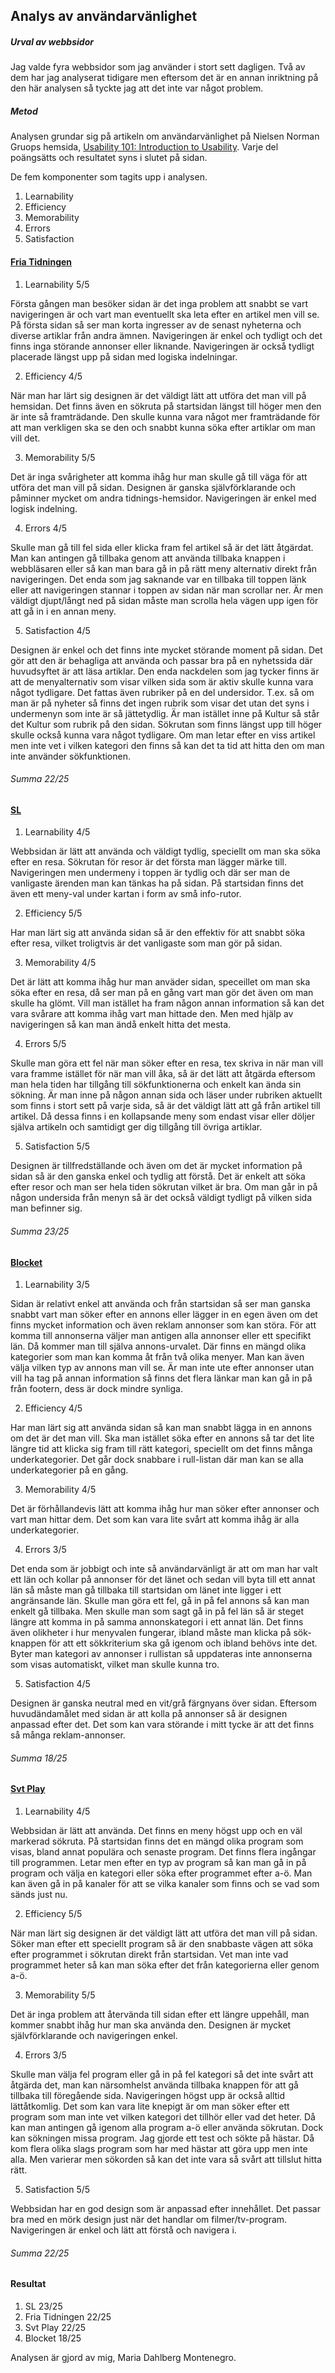 ## Analys av användarvänlighet

##### Urval av webbsidor

Jag valde fyra webbsidor som jag använder i stort sett dagligen. Två av dem har jag analyserat tidigare men eftersom det är en annan inriktning på den här analysen så tyckte jag att det inte var något problem. 

##### Metod

Analysen grundar sig på artikeln om användarvänlighet på Nielsen Norman Gruops hemsida, [Usability 101: Introduction to Usability](https://www.nngroup.com/articles/usability-101-introduction-to-usability/).
Varje del poängsätts och resultatet syns i slutet på sidan.

De fem komponenter som tagits upp i analysen.

1. Learnability
2. Efficiency
3. Memorability
4. Errors
5. Satisfaction


#### [Fria Tidningen](http://www.fria.nu/)

1. Learnability 5/5

Första gången man besöker sidan är det inga problem att snabbt se vart navigeringen är och vart man eventuellt ska leta efter en artikel men vill se. På första sidan så ser man korta ingresser av de senast nyheterna och diverse artiklar från andra ämnen. Navigeringen är enkel och tydligt och det finns inga störande annonser eller liknande. Navigeringen är också tydligt placerade längst upp på sidan med logiska indelningar.

2. Efficiency 4/5

När man har lärt sig designen är det väldigt lätt att utföra det man vill på hemsidan. Det finns även en sökruta på startsidan längst till höger men den är inte så framträdande. Den skulle kunna vara något mer framträdande för att man verkligen ska se den och snabbt kunna söka efter artiklar om man vill det.

3. Memorability 5/5

Det är inga svårigheter att komma ihåg hur man skulle gå till väga för att utföra det man vill på sidan. Designen är ganska självförklarande och påminner mycket om andra tidnings-hemsidor. Navigeringen är enkel med logisk indelning. 

4. Errors 4/5

Skulle man gå till fel sida eller klicka fram fel artikel så är det lätt åtgärdat. Man kan antingen gå tillbaka genom att använda tillbaka knappen i webbläsaren eller så kan man bara gå in på rätt meny alternativ direkt från navigeringen. Det enda som jag saknande var en tillbaka till toppen länk eller att navigeringen stannar i toppen av sidan när man scrollar ner. Är men väldigt djupt/långt ned på sidan måste man scrolla hela vägen upp igen för att gå in i en annan meny.

5. Satisfaction 4/5

Designen är enkel och det finns inte mycket störande moment på sidan. Det gör att den är behagliga att använda och passar bra på en nyhetssida där huvudsyftet är att läsa artiklar. Den enda nackdelen som jag tycker finns är att de menyalternativ som visar vilken sida som är aktiv skulle kunna vara något tydligare. Det fattas även rubriker på en del undersidor. T.ex. så om man är på nyheter så finns det ingen rubrik som visar det utan det syns i undermenyn som inte är så jättetydlig. Är man istället inne på Kultur så står det Kultur som rubrik på den sidan. Sökrutan som finns längst upp till höger skulle också kunna vara något tydligare. Om man letar efter en viss artikel men inte vet i vilken kategori den finns så kan det ta tid att hitta den om man inte använder sökfunktionen.

###### Summa 22/25


#### [SL](http://sl.se/sv/)

1. Learnability 4/5

Webbsidan är lätt att använda och väldigt tydlig, speciellt om man ska söka efter en resa. Sökrutan för resor är det första man lägger märke till. Navigeringen men undermeny i toppen är tydlig och där ser man de vanligaste ärenden man kan tänkas ha på sidan. På startsidan finns det även ett meny-val under kartan i form av små info-rutor. 

2. Efficiency 5/5

Har man lärt sig att använda sidan så är den effektiv för att snabbt söka efter resa, vilket troligtvis är det vanligaste som man gör på sidan. 

3. Memorability 4/5

Det är lätt att komma ihåg hur man anväder sidan, speceillet om man ska söka efter en resa, då ser man på en gång vart man gör det även om man skulle ha glömt. Vill man istället ha fram någon annan information så kan det vara svårare att komma ihåg vart man hittade den. Men med hjälp av navigeringen så kan man ändå enkelt hitta det mesta.

4. Errors 5/5

Skulle man göra ett fel när man söker efter en resa, tex skriva in när man vill vara framme istället för när man vill åka, så är det lätt att åtgärda eftersom man hela tiden har tillgång till sökfunktionerna och enkelt kan ända sin sökning.  Är man inne på någon annan sida och läser under rubriken aktuellt som finns i stort sett på varje sida, så är det väldigt lätt att gå från artikel till artikel. Då dessa finns i en kollapsande meny som endast visar eller döljer själva artikeln och samtidigt ger dig tillgång till övriga artiklar.

5. Satisfaction 5/5

Designen är tillfredställande och även om det är mycket information på sidan så är den ganska enkel och tydlig att förstå. Det är enkelt att söka efter resor och man ser hela tiden sökrutan vilket är bra. Om man går in på någon undersida från menyn så är det också väldigt tydligt på vilken sida man befinner sig. 

###### Summa 23/25

#### [Blocket](https://www.blocket.se/)

1. Learnability 3/5

Sidan är relativt enkel att använda och från startsidan så ser man ganska snabbt vart man söker efter en annons eller lägger in en egen även om det finns mycket information och även reklam annonser som kan störa. För att komma till annonserna väljer man antigen alla annonser eller ett specifikt län. Då kommer man till själva annons-urvalet. Där finns en mängd olika kategorier som man kan komma åt från två olika menyer. Man kan även välja vilken typ av annons man vill se. Är man inte ute efter annonser utan vill ha tag på annan information så finns det flera länkar man kan gå in på från footern, dess är dock mindre synliga. 

2. Efficiency 4/5

Har man lärt sig att använda sidan så kan man snabbt lägga in en annons om det är det man vill. Ska man istället söka efter en annons så tar det lite längre tid att klicka sig fram till rätt kategori, speciellt om det finns många underkategorier. Det går dock snabbare i rull-listan där man kan se alla underkategorier på en gång. 

3. Memorability 4/5

Det är förhållandevis lätt att komma ihåg hur man söker efter annonser och vart man hittar dem. Det som kan vara lite svårt att komma ihåg är alla underkategorier. 

4. Errors 3/5

Det enda som är jobbigt och inte så användarvänligt är att om man har valt ett län och kollar på annonser för det länet och sedan vill byta till ett annat län så måste man gå tillbaka till startsidan om länet inte ligger i ett angränsande län. Skulle man göra ett fel, gå in på fel annons så kan man enkelt gå tillbaka. Men skulle man som sagt gå in på fel län så är steget längre att komma in på samma annonskategori i ett annat län. Det finns även olikheter i hur menyvalen fungerar, ibland måste man klicka på sök-knappen för att ett sökkriterium ska gå igenom och ibland behövs inte det. Byter man kategori av annonser i rullistan så uppdateras inte annonserna som visas automatiskt, vilket man skulle kunna tro. 

5. Satisfaction 4/5

Designen är ganska neutral med en vit/grå färgnyans över sidan. Eftersom huvudändamålet med sidan är att kolla på annonser så är designen anpassad efter det. Det som kan vara störande i mitt tycke är att det finns så många reklam-annonser.

###### Summa 18/25


#### [Svt Play](http://www.svtplay.se/)

1. Learnability 4/5

Webbsidan är lätt att använda. Det finns en meny högst upp och en väl markerad sökruta. På startsidan finns det en mängd olika program som visas, bland annat populära och senaste program. Det finns flera ingångar till programmen. Letar men efter en typ av program så kan man gå in på program och välja en kategori eller söka efter programmet efter a-ö. Man kan även gå in på kanaler för att se vilka kanaler som finns och se vad som sänds just nu. 

2. Efficiency 5/5

När man lärt sig designen är det väldigt lätt att utföra det man vill på sidan. Söker man efter ett speciellt program så är den snabbaste vägen att söka efter programmet i sökrutan direkt från startsidan. Vet man inte vad programmet heter så kan man söka efter det från kategorierna eller genom a-ö. 

3. Memorability 5/5

Det är inga problem att återvända till sidan efter ett längre uppehåll, man kommer snabbt ihåg hur man ska använda den. Designen är mycket självförklarande och navigeringen enkel.

4. Errors 3/5

Skulle man välja fel program eller gå in på fel kategori så det inte svårt att åtgärda det, man kan närsomhelst använda tillbaka knappen för att gå tillbaka till föregående sida. Navigeringen högst upp är också alltid lättåtkomlig. Det som kan vara lite knepigt är om man söker efter ett program som man inte vet vilken kategori det tillhör eller vad det heter. Då kan man antingen gå igenom alla program a-ö eller använda sökrutan. Dock kan sökningen missa program. Jag gjorde ett test och sökte på hästar. Då kom flera olika slags program som har med hästar att göra upp men inte alla. Men varierar men sökorden så kan det inte vara så svårt att tillslut hitta rätt. 

5. Satisfaction 5/5

Webbsidan har en god design som är anpassad efter innehållet. Det passar bra med en mörk design just när det handlar om filmer/tv-program. Navigeringen är enkel och lätt att förstå och navigera i. 

###### Summa 22/25


#### Resultat

1. SL 23/25
2. Fria Tidningen 22/25
2. Svt Play 22/25
3. Blocket 18/25


Analysen är gjord av mig, Maria Dahlberg Montenegro.
